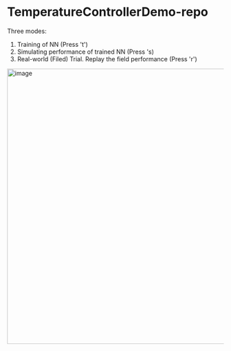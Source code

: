 # TemperatureControllerDemo-repo


Three modes:
1. Training of NN (Press 't')
2. Simulating performance of trained NN (Press 's)
3. Real-world (Filed) Trial. Replay the field performance (Press 'r')

<img width="640" alt="image" src="https://user-images.githubusercontent.com/89759466/201383649-00c9067f-7c76-43c2-b370-a272b5c5ecd0.png">
